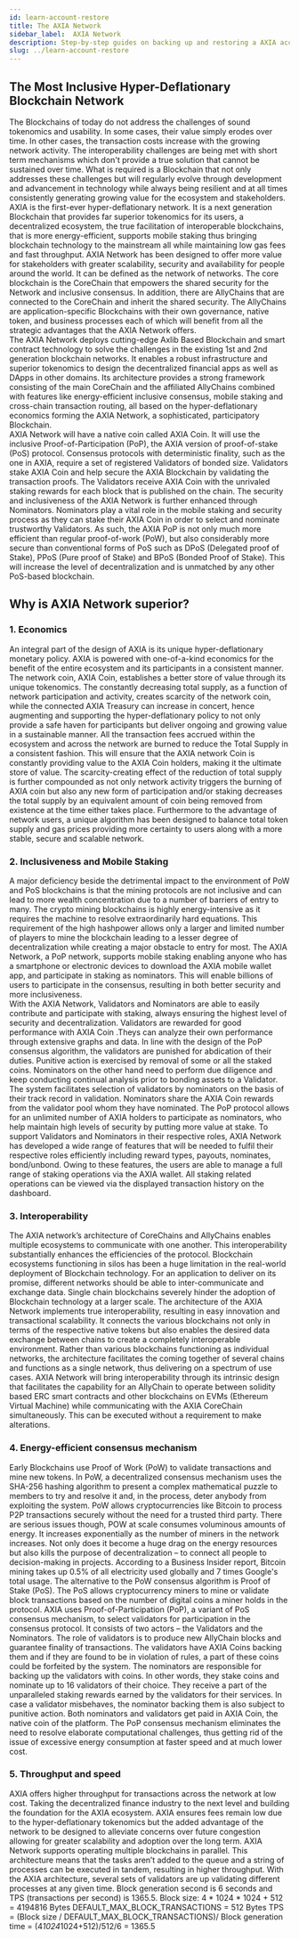 ```yaml
---
id: learn-account-restore
title: The AXIA Network
sidebar_label:  AXIA Network
description: Step-by-step guides on backing up and restoring a AXIA account.
slug: ../learn-account-restore
---
```


## The Most Inclusive Hyper-Deflationary Blockchain Network
The Blockchains of today do not address the challenges of sound tokenomics and usability. In some cases, their value simply erodes over time. In other cases, the transaction costs increase with the growing network activity. The interoperability challenges are being met with short term mechanisms which don't provide a true solution that cannot be sustained over time. What is required is a Blockchain that not only addresses these challenges but will regularly evolve through development and advancement in technology while always being resilient and at all times consistently generating growing value for the ecosystem and stakeholders.
AXIA is the first-ever hyper-deflationary network. It is a next generation Blockchain that provides far superior tokenomics for its users, a decentralized ecosystem, the true facilitation of interoperable blockchains, that is more energy-efficient, supports mobile staking thus bringing blockchain technology to the mainstream all while maintaining low gas fees and fast throughput.
AXIA Network has been designed to offer more value for stakeholders with greater scalability, security and availability for people around the world. It can be defined as the network of networks. The core blockchain is the CoreChain that empowers the shared security for the Network and inclusive consensus. In addition, there are AllyChains that are connected to the CoreChain and inherit the shared security. The AllyChains are application-specific Blockchains with their own governance, native token, and business processes each of which will benefit from all the strategic advantages that the AXIA Network offers.         
The AXIA Network deploys cutting-edge Axlib Based Blockchain and smart contract technology to solve the challenges in the existing 1st and 2nd generation blockchain networks. It enables a robust infrastructure and superior tokenomics to design the decentralized financial apps as well as DApps in other domains. Its architecture provides a strong framework consisting of the main CoreChain and the affiliated AllyChains combined with features like energy-efficient inclusive consensus, mobile staking and cross-chain transaction routing, all based on the hyper-deflationary economics forming the AXIA Network, a sophisticated, participatory Blockchain.        
AXIA Network will have a native coin called AXIA Coin. It will use the inclusive Proof-of-Participation (PoP), the AXIA version of proof-of-stake (PoS) protocol. Consensus protocols with deterministic finality, such as the one in AXIA, require a set of registered Validators of bonded size. Validators stake AXIA Coin and help secure the AXIA Blockchain by validating the transaction proofs. The Validators receive AXIA Coin with the unrivaled staking rewards for each block that is published on the chain. The security and inclusiveness of the AXIA Network is further enhanced through Nominators. Nominators play a vital role in the mobile staking and security process as they can stake their AXIA Coin in order to select and nominate trustworthy Validators. 
As such, the AXIA PoP is not only much more efficient than regular proof-of-work (PoW), but also considerably more secure than conventional forms of PoS such as DPoS (Delegated proof of Stake), PPoS (Pure proof of Stake) and BPoS (Bonded Proof of Stake). This will increase the level of decentralization and is unmatched by any other PoS-based blockchain. 
## Why is AXIA Network superior?
### 1. Economics 
An integral part of the design of AXIA is its unique hyper-deflationary monetary policy. AXIA is powered with one-of-a-kind economics  for the benefit of the entire ecosystem and its participants in a consistent manner. The network coin, AXIA Coin, establishes a better store of value through its unique tokenomics. The constantly decreasing total supply, as a function of network participation and activity, creates scarcity of the network coin, while the connected AXIA Treasury can increase in concert, hence augmenting and supporting the hyper-deflationary policy to not only provide a safe haven for participants but deliver ongoing and growing value in a sustainable manner.
All the transaction fees accrued within the ecosystem and across the network are burned to reduce the Total Supply in a consistent fashion. This will ensure that the AXIA network Coin is constantly providing value to the AXIA Coin holders, making it the ultimate store of value.
The scarcity-creating effect of the reduction of total supply is  further compounded as not only network activity triggers the burning  of AXIA coin  but also any new form of participation and/or staking  decreases the total supply by an equivalent amount of coin being removed from existence at the time either takes place.
Furthermore to the advantage of network users, a unique algorithm has been designed to balance total token supply and  gas prices providing more certainty to users along with a more stable, secure and scalable network.
### 2. Inclusiveness and Mobile Staking
A major deficiency beside the detrimental impact to the environment of PoW and PoS blockchains is that the mining protocols are not inclusive and can lead to more wealth concentration due to a number of barriers of entry to many. The crypto mining blockchains is highly energy-intensive as it requires the machine to resolve extraordinarily hard equations. This requirement of the high hashpower allows only a larger and limited number of players to mine the blockchain leading to a lesser degree of decentralization while creating a major obstacle to entry for most. The AXIA Network, a PoP network, supports mobile staking enabling anyone who has a  smartphone or electronic devices to download the AXIA mobile wallet app, and participate in staking as nominators. This will enable billions of users to participate in the consensus, resulting in both better security and more inclusiveness.      
With the AXIA Network, Validators and Nominators are able to easily contribute and participate with staking, always ensuring the highest level of security and decentralization.
Validators are rewarded for good performance with AXIA Coin .Theys can analyze their own performance through extensive graphs and data. In line with the design of the PoP consensus algorithm, the validators are punished for abdication of their duties. Punitive action is exercised by removal of some or all the staked coins.
Nominators on the other hand need to perform due diligence and keep conducting continual analysis prior to bonding assets to a Validator. The system facilitates selection of validators by nominators on the basis of their track record in validation. Nominators share the AXIA Coin rewards from the validator pool whom they have nominated. The PoP protocol allows for an unlimited number of AXIA holders to participate as nominators, who help maintain high levels of security by putting more value at stake. 
To support Validators and Nominators in their respective roles, AXIA Network has developed a wide range of features that will be needed to fulfil their respective roles efficiently including reward types, payouts, nominates, bond/unbond. Owing to these features, the users are able to manage a full range of staking operations via the AXIA wallet.
All staking related operations can be viewed via the displayed transaction history on the dashboard. 
### 3. Interoperability
The AXIA network’s architecture of CoreChains and AllyChains enables multiple ecosystems to communicate with one another. This interoperability substantially enhances the efficiencies of the protocol.
Blockchain ecosystems functioning in silos has been a huge limitation in the real-world deployment of Blockchain technology. For an application to deliver on its promise, different networks should be able to inter-communicate and exchange data. Single chain blockchains severely hinder the adoption of Blockchain technology at a larger scale.
The architecture of the AXIA Network implements true interoperability, resulting in easy innovation and transactional scalability. It connects the various blockchains not only in terms of the respective native tokens but also enables the desired data exchange between chains to create a completely interoperable environment. Rather than various blockchains functioning as individual networks, the architecture facilitates the coming together of several chains and functions as a single network, thus delivering on a spectrum of use cases.
AXIA Network will bring interoperability through its intrinsic design that facilitates the capability for an AllyChain to operate between solidity based ERC smart contracts and other blockchains on EVMs  (Ethereum Virtual Machine) while communicating with the AXIA CoreChain simultaneously. This can be executed without a requirement to make alterations.
### 4. Energy-efficient consensus mechanism
Early Blockchains use Proof of Work (PoW) to validate transactions and mine new tokens. In PoW, a decentralized consensus mechanism uses the SHA-256 hashing algorithm to present a complex mathematical puzzle to members to try and resolve it and, in the process, deter anybody from exploiting the system.
PoW allows cryptocurrencies like Bitcoin to process P2P transactions securely without the need for a trusted third party. There are serious issues though, POW at scale consumes voluminous amounts of energy. It increases exponentially as the number of miners in the network increases. Not only does it become a huge drag on the energy resources but also kills the purpose of decentralization – to connect all people to decision-making in projects. According to a Business Insider report, Bitcoin mining takes up 0.5% of all electricity used globally and 7 times Google's total usage.
The alternative to the PoW consensus algorithm is Proof of Stake (PoS). The PoS allows cryptocurrency miners to mine or validate block transactions based on the number of digital coins a miner holds in the protocol.
AXIA uses Proof-of-Participation (PoP), a variant of PoS consensus mechanism, to select validators for participation in the consensus protocol. It consists of two actors – the Validators and the Nominators. The role of validators is to produce new AllyChain blocks and guarantee finality of transactions. The validators have AXIA Coins backing them and if they are found to be in violation of rules, a part of these coins could be forfeited by the system.
The nominators are responsible for backing up the validators with coins. In other words, they stake coins and nominate up to 16 validators of their choice. They receive a part of the unparalleled staking rewards earned by the validators for their services. In case a validator misbehaves, the nominator backing them is also subject to punitive action. Both nominators and validators get paid in AXIA Coin, the native coin of the platform.
The PoP consensus mechanism eliminates the need to resolve elaborate computational challenges, thus getting rid of the issue of excessive energy consumption at faster speed and at much lower cost.
### 5. Throughput and speed
AXIA offers higher throughput for transactions across the network at low cost. Taking the decentralized finance industry to the next level and building the foundation for the AXIA ecosystem.
AXIA ensures fees remain low due to the hyper-deflationary tokenomics but the added advantage of the network  to be designed to alleviate concerns over future congestion allowing for greater scalability and adoption over the long term.
AXIA Network supports operating multiple blockchains in parallel. This architecture means that the tasks aren’t added to the queue and a string of processes can be executed in tandem, resulting in higher throughput. With the AXIA architecture, several sets of validators are up validating different processes at any given time. Block generation second is 6 seconds and TPS (transactions per second) is 1365.5.
Block size: 4 * 1024 * 1024 + 512 = 4194816 Bytes
DEFAULT_MAX_BLOCK_TRANSACTIONS = 512 Bytes
 TPS =   (Block size / DEFAULT_MAX_BLOCK_TRANSACTIONS)/ Block generation time
    	=   (4*1024*1024+512)/512/6
    	=   1365.5

